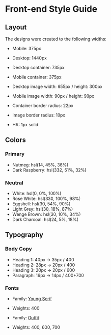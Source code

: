 # Front-end Style Guide

## Layout

The designs were created to the following widths:

- Mobile: 375px
- Desktop: 1440px

- Desktop container: 735px
- Mobile container: 375px
- Desktop image width: 655px / height: 300px
- Mobile image width: 90px / height: 90px
- Container border radius: 22px
- Image border radius: 10px
- HR: 1px solid

## Colors

### Primary

- Nutmeg: hsl(14, 45%, 36%)
- Dark Raspberry: hsl(332, 51%, 32%)

### Neutral

- White: hsl(0, 0%, 100%)
- Rose White: hsl(330, 100%, 98%)
- Eggshell: hsl(30, 54%, 90%)
- Light Grey: hsl(30, 18%, 87%)
- Wenge Brown: hsl(30, 10%, 34%)
- Dark Charcoal: hsl(24, 5%, 18%)

## Typography

### Body Copy

- Heading 1: 40px -> 35px / 400
- Heading 2: 28px -> 20px / 400
- Heading 3: 20px -> 20px / 600
- Paragraph: 16px -> 14px / 400+700

### Fonts

- Family: [Young Serif](https://fonts.google.com/specimen/Young+Serif)
- Weights: 400

- Family: [Outfit](https://fonts.google.com/specimen/Outfit)
- Weights: 400, 600, 700